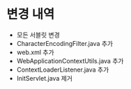 # 변경 내역
- 모든 서블릿 변경
- CharacterEncodingFilter.java 추가
- web.xml 추가
- WebApplicationContextUtils.java 추가
- ContextLoaderListener.java 추가
- InitServlet.java 제거




